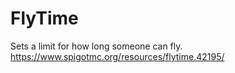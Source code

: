 # FlyTime
Sets a limit for how long someone can fly. https://www.spigotmc.org/resources/flytime.42195/

